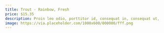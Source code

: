 ```yaml
---
title: Trout - Rainbow, Fresh
price: $15.35
description: Proin leo odio, porttitor id, consequat in, consequat ut, nulla. Sed accumsan felis. Ut at dolor quis odio consequat varius.
image: https://via.placeholder.com/1000x600/000000/fff.png
---
```

